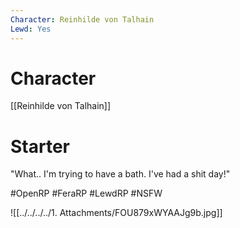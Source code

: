 ```yaml
---
Character: Reinhilde von Talhain
Lewd: Yes
---
```

# Character
[[Reinhilde von Talhain]]

# Starter
"What.. I'm trying to have a bath. I've had a shit day!"

#OpenRP #FeraRP #LewdRP #NSFW

![[../../../../1. Attachments/FOU879xWYAAJg9b.jpg]]